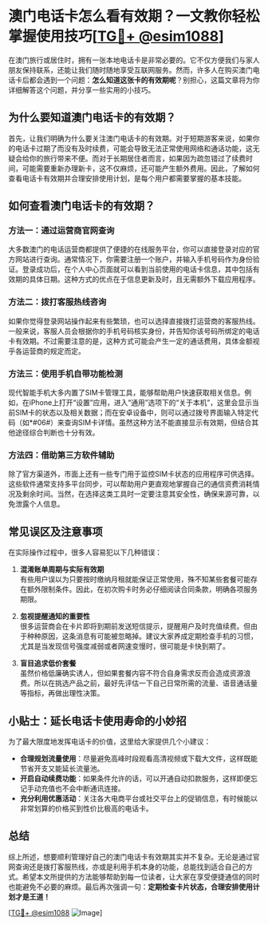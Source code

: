 # 澳门电话卡怎么看有效期？一文教你轻松掌握使用技巧[[TG💪+ @esim1088](https://t.me/s/esim1088)]

在澳门旅行或居住时，拥有一张本地电话卡是非常必要的。它不仅方便我们与家人朋友保持联系，还能让我们随时随地享受互联网服务。然而，许多人在购买澳门电话卡后都会遇到一个问题：**怎么知道这张卡的有效期呢**？别担心，这篇文章将为你详细解答这个问题，并分享一些实用的小技巧。

## 为什么要知道澳门电话卡的有效期？

首先，让我们明确为什么要关注澳门电话卡的有效期。对于短期游客来说，如果你的电话卡过期了而没有及时续费，可能会导致无法正常使用网络和通话功能，这无疑会给你的旅行带来不便。而对于长期居住者而言，如果因为疏忽错过了续费时间，可能需要重新办理新卡，这不仅麻烦，还可能产生额外费用。因此，了解如何查看电话卡有效期并合理安排使用计划，是每个用户都需要掌握的基本技能。

## 如何查看澳门电话卡的有效期？

### 方法一：通过运营商官网查询

大多数澳门的电话运营商都提供了便捷的在线服务平台，你可以直接登录对应的官方网站进行查询。通常情况下，你需要注册一个账户，并输入手机号码作为身份验证。登录成功后，在个人中心页面就可以看到当前使用的电话卡信息，其中包括有效期的具体日期。这种方式的优点在于信息更新及时，且无需额外下载应用程序。

### 方法二：拨打客服热线咨询

如果你觉得登录网站操作起来有些繁琐，也可以选择直接拨打运营商的客服热线。一般来说，客服人员会根据你的手机号码核实身份，并告知你该号码所绑定的电话卡有效期。不过需要注意的是，这种方式可能会产生一定的通话费用，具体金额视乎各运营商的规定而定。

### 方法三：使用手机自带功能检测

现代智能手机大多内置了SIM卡管理工具，能够帮助用户快速获取相关信息。例如，在iPhone上打开“设置”应用，进入“通用”选项下的“关于本机”，这里会显示当前SIM卡的状态以及相关数据；而在安卓设备中，则可以通过拨号界面输入特定代码（如\*#06#）来查询SIM卡详情。虽然这种方法不能直接显示有效期，但结合其他途径综合判断也十分有效。

### 方法四：借助第三方软件辅助

除了官方渠道外，市面上还有一些专门用于监控SIM卡状态的应用程序可供选择。这些软件通常支持多平台同步，可以帮助用户更直观地掌握自己的通信资费消耗情况及剩余时间。当然，在选择这类工具时一定要注意其安全性，确保来源可靠，以免泄露个人信息。

## 常见误区及注意事项

在实际操作过程中，很多人容易犯以下几种错误：

1. **混淆账单周期与实际有效期**  
   有些用户误以为只要按时缴纳月租就能保证正常使用，殊不知某些套餐可能存在额外限制条件。因此，在初次购卡时务必仔细阅读合同条款，明确各项服务期限。

2. **忽视提醒通知的重要性**  
   很多运营商会在卡片即将到期前发送短信提示，提醒用户及时充值续费。但由于种种原因，这条消息有可能被忽略掉。建议大家养成定期检查手机的习惯，尤其是当发现信号强度减弱或者网速变慢时，很可能是卡快到期了。

3. **盲目追求低价套餐**  
   虽然价格低廉确实诱人，但如果套餐内容不符合自身需求反而会造成资源浪费。所以在挑选产品之前，最好先评估一下自己日常所需的流量、语音通话量等指标，再做出理性决策。

## 小贴士：延长电话卡使用寿命的小妙招

为了最大限度地发挥电话卡的价值，这里给大家提供几个小建议：

- **合理规划流量使用**：尽量避免高峰时段观看高清视频或下载大文件，这样既能节省开支又能延长流量池。
- **开启自动续费功能**：如果条件允许的话，可以开通自动扣款服务，这样即便忘记手动充值也不会中断通讯连接。
- **充分利用优惠活动**：关注各大电商平台或社交平台上的促销信息，有时候能以非常划算的价格买到性价比极高的电话卡。

## 总结

综上所述，想要顺利管理好自己的澳门电话卡有效期其实并不复杂。无论是通过官网查询还是拨打客服热线，亦或是利用手机本身的功能，总能找到适合自己的方式。希望本文所提供的方法能够帮助到每一位读者，让大家在享受便捷通信的同时也能避免不必要的麻烦。最后再次强调一句：**定期检查卡片状态，合理安排使用计划才是王道！**

[[TG💪+ @esim1088](https://t.me/s/esim1088) ![Image](https://i.postimg.cc/4NQfJmqS/Snipaste-2025-05-13-00-14-12.png)]